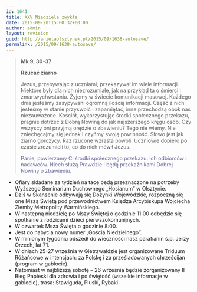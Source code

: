 ```yaml
---
id: 1641
title: XXV Niedziela zwykła
date: 2015-09-20T15:00:32+00:00
author: admin
layout: revision
guid: http://anielaolsztynek.pl/2015/09/1638-autosave/
permalink: /2015/09/1638-autosave/
---
```

> **Mk 9, 30-37**
> 
> **Rzucać ziarno**
> 
> Jezus, przebywając z uczniami, przekazywał im wiele informacji. Niektóre były dla nich niezrozumiałe, jak na przykład ta o śmierci i zmartwychwstaniu. Żyjemy w świecie komunikacji masowej. Każdego dnia jesteśmy zasypywani ogromną ilością informacji. Część z nich jesteśmy w stanie przyswoić i zapamiętać, inne przechodzą obok nas niezauważone. Kościół, wykorzystując środki społecznego przekazu, pragnie dotrzeć z Dobrą Nowiną do jak najszerszego kręgu osób. Czy wszyscy oni przyjmą orędzie o zbawieniu? Tego nie wiemy. Nie zniechęcajmy się jednak i czyńmy swoją powinność. Słowo jest jak ziarno gorczycy. Raz rzucone wzrasta powoli. Uczniowie dopiero po czasie zrozumieli to, co do nich mówił Jezus.
> 
> <span style="color: #666699;">Panie, powierzamy Ci środki społecznego przekazu: ich odbiorców i nadawców. Niech służą Prawdzie i będą przekaźnikami Dobrej Nowiny o zbawieniu.</span>

  * Ofiary składane za tydzień na tacę będą przeznaczone na potrzeby Wyższego Seminarium Duchownego &#8222;Hosianum&#8221; w Olsztynie.
  * Dziś w Skansenie odbywają się Dożynki Wojewódzkie, rozpoczną się one Mszą Świętą pod przewodnictwem Księdza Arcybiskupa Wojciecha Ziemby Metropolity Warmińskiego.
  * W następną niedzielę po Mszy Świętej o godzinie 11:00 odbędzie się spotkanie z rodzicami dzieci pierwszokomunijnych.
  * W czwartek Msza Święta o godzinie 8:00.
  * Jest do nabycia nowy numer &#8222;Gościa Niedzielnego&#8221;.
  * W minionym tygodniu odszedł do wieczności nasz parafianin ś.p. Jerzy Orzech, lat 71.
  * W dniach 25-27 września w Gietrzwałdzie jest organizowane Triduum Różańcowe w intencjach: za Polskę i za prześladowanych chrześcijan (program w gablocie).
  * Natomiast w najbliższą sobotę &#8211; 26 września będzie zorganizowany II Bieg Papieski dla zdrowia i po świętość (wszelkie informacje w gablocie), trasa: Stawiguda, Pluski, Rybaki.